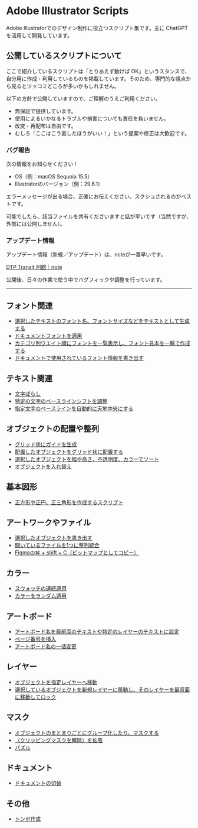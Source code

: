 # Adobe Illustrator Scripts

Adobe Illustratorでのデザイン制作に役立つスクリプト集です。主に ChatGPT を活用して開発しています。

## 公開しているスクリプトについて

ここで紹介しているスクリプトは「とりあえず動けば OK」というスタンスで、自分用に作成・利用しているものを掲載しています。そのため、専門的な視点から見るとツッコミどころが多いかもしれません。

以下の方針で公開していますので、ご理解のうえご利用ください。

- 無保証で提供しています。
- 使用によるいかなるトラブルや損害についても責任を負いません。
- 改変・再配布は自由です。
- むしろ「ここはこう直したほうがいい！」という提案や修正は大歓迎です。

### バグ報告

次の情報をお知らせください！

- OS（例：macOS Sequoia 15.5）
- Illustratorのバージョン（例：29.6.1）

エラーメッセージが出る場合、正確にお伝えください。スクショされるのがベストです。

可能でしたら、該当ファイルを共有くださいますと話が早いです（当然ですが、外部には公開しません）。

### アップデート情報

アップデート情報（新規／アップデート）は、noteが一番早いです。

[DTP Transit 別館｜note](https://note.com/dtp_tranist)

公開後、日々の作業で使う中でバグフィックや調整を行っています。

---

## フォント関連

- [選択したテキストのフォント名、フォントサイズなどをテキストとして生成する](readme.ja/AddTextInfoLabel.md)
- [ドキュメントフォントを適用](readme.ja/ApplyDocumentFonts.md)
- [カテゴリ別ウエイト順にフォントを一覧表示し、フォント見本を一瞬で作成する](readme.ja/TypefaceSampler.md)
- [ドキュメントで使用されているフォント情報を書き出す](readme.ja/ExportFontInfoFromXMP.md)

## テキスト関連

- [文字ばらし](readme.ja/TextSplitterPro.md)
- [特定の文字のベースラインシフトを調整](readme.ja/SmartBaselineShifter.md)
- [指定文字のベースラインを自動的に天地中央にする](readme.ja/AdjustBaselineVerticalCenter.md)

## オブジェクトの配置や整列

- [グリッド状にガイドを生成](readme.ja/GenerateGuidesGrid.md)
- [配置したオブジェクトをグリッド状に配置する](readme.ja/SmartObjectDistributor.md)
- [選択したオブジェクトを幅や高さ、不透明度、カラーでソート](readme.ja/SmartObjectSorter.md)
- [オブジェクトを入れ替え](readme.ja/SwapNearestItemWithDialogbox.md)

## 基本図形

- [正方形や正円、正三角形を作成するスクリプト](readme.ja/SmartShapeMaker.md)

## アートワークやファイル

- [選択したオブジェクトを書き出す](readme.ja/SmartObjectExporter.md)
- [開いているファイルを1つに整列統合](readme.ja/SmartBatchImporter.md)
- [Figmaの⌘ + shift + C（ビットマップとしてコピー）](readme.ja/CopyAsPngLikeFigma.md)

## カラー

- [スウォッチの連続適用](readme.ja/ApplySwatchesToSelection.md)
- [カラーをランダム適用](readme.ja/ShuffleObjectColors.md)

## アートボード

- [アートボード名を最前面のテキストや特定のレイヤーのテキストに設定](readme.ja/SmartArtboardRenamer.md)
- [ページ番号を挿入](readme.ja/AddPageNumberFromTextSelection.md)
- [アートボード名の一括変更](readme.ja/RenameArtboardsPlus.md)


## レイヤー

- [オブジェクトを指定レイヤーへ移動](readme.ja/SuperLayerManage.md)
- [選択しているオブジェクトを新規レイヤーに移動し、そのレイヤーを最背面に移動してロック](readme.ja/SendToBgLayer.md)

## マスク

- [オブジェクトのまとまりごとにグループ化したり、マスクする](readme.ja/SmartClipAndGroup.md)
- [〈クリッピングマスクを解除〉を拡張](readme.ja/ReleaseClipMask.md)
- [パズル](readme.ja/SmartSliceWithPuzzlify.md)

## ドキュメント

- [ドキュメントの切替](readme.ja/SmartSwitchDocs.md)

## その他

- [トンボ作成](readme.ja/AddTrimMark.md)


